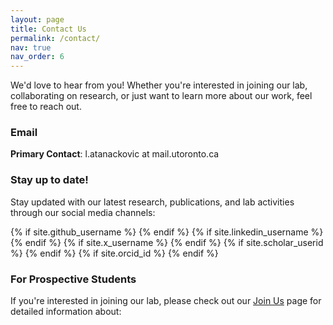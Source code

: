 ```yaml
---
layout: page
title: Contact Us
permalink: /contact/
nav: true
nav_order: 6
---
```


We'd love to hear from you! Whether you're interested in joining our lab, collaborating on research, or just want to learn more about our work, feel free to reach out.

### **Email**
**Primary Contact**: l.atanackovic at mail.utoronto.ca

### **Stay up to date!**

Stay updated with our latest research, publications, and lab activities through our social media channels:

<div class="social-icons">
  {% if site.github_username %}
    <a href="https://github.com/{{ site.github_username }}" title="GitHub"><i class="fa-brands fa-github"></i></a>
  {% endif %}
  {% if site.linkedin_username %}
    <a href="https://www.linkedin.com/in/{{ site.linkedin_username }}" title="LinkedIn"><i class="fa-brands fa-linkedin"></i></a>
  {% endif %}
  {% if site.x_username %}
    <a href="https://twitter.com/{{ site.x_username }}" title="X"><i class="fa-brands fa-x-twitter"></i></a>
  {% endif %}
  {% if site.scholar_userid %}
    <a href="https://scholar.google.com/citations?user={{ site.scholar_userid }}" title="Google Scholar"><i class="ai ai-google-scholar"></i></a>
  {% endif %}
  {% if site.orcid_id %}
    <a href="https://orcid.org/{{ site.orcid_id }}" title="ORCID"><i class="ai ai-orcid"></i></a>
  {% endif %}
</div>

### **For Prospective Students**

If you're interested in joining our lab, please check out our [Join Us](/join/) page for detailed information about: